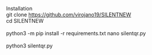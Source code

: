 Installation <br>
git clone https://github.com/virojano19/SILENTNEW<br>
cd SILENTNEW<br><br>
python3 -m pip install -r requirements.txt
nano silentqr.py<br><br>
python3 silentqr.py
